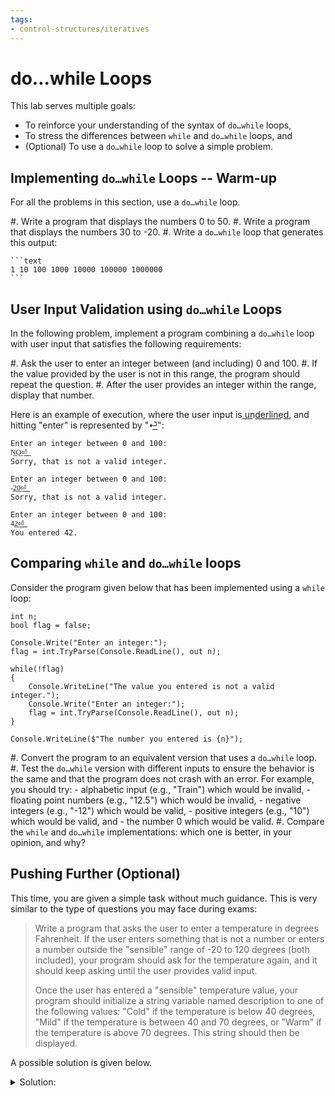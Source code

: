```yaml
---
tags:
- control-structures/iteratives
---
```


#  do…while Loops

This lab serves multiple goals:

- To reinforce your understanding of the syntax of `do…while` loops,
- To stress the differences between `while` and `do…while` loops, and
- (Optional) To use a `do…while` loop to solve a simple problem.

<!--
## do … while Loops

Before writing code, think through the following problems:

- In your own words, what is the difference between `while` and `do…while` loops?
- Can you think of a problem where
    - using `while` is preferable over `do…while`?
    - using `do…while` is preferable over `while`?
-->

## Implementing `do…while` Loops -- Warm-up

For all the problems in this section, use a `do…while` loop.

#. Write a program that displays the numbers 0 to 50.
#. Write a program that displays the numbers 30 to -20.
#. Write a `do…while` loop that generates this output:

    ```text
    1 10 100 1000 10000 100000 1000000
    ```

## User Input Validation using `do…while` Loops

In the following problem, implement a program combining a `do…while` loop with user input that satisfies the following requirements:

#. Ask the user to enter an integer between (and including) 0 and 100.
#. If the value provided by the user is not in this range, the program should repeat the question.
#. After the user provides an integer within the range, display that number.

Here is an example of execution, where the user input is u͟n͟d͟e͟r͟l͟i͟n͟e͟d͟, and hitting "enter" is represented by "⏎͟":

```text
Enter an integer between 0 and 100:
N͟O͟⏎͟
Sorry, that is not a valid integer.

Enter an integer between 0 and 100:
-͟2͟0͟⏎͟
Sorry, that is not a valid integer.

Enter an integer between 0 and 100:
4͟2͟⏎͟
You entered 42.
```

## Comparing `while` and `do…while` loops

Consider the program given below that has been implemented using a `while` loop:

```
int n;
bool flag = false;

Console.Write("Enter an integer:");
flag = int.TryParse(Console.ReadLine(), out n);

while(!flag)
{
    Console.WriteLine("The value you entered is not a valid integer.");
    Console.Write("Enter an integer:");
    flag = int.TryParse(Console.ReadLine(), out n);
}

Console.WriteLine($"The number you entered is {n}");
```

#. Convert the program to an equivalent version that uses a `do…while` loop.
#. Test the `do…while` version with different inputs to ensure the behavior is the same and that the program does not crash with an error. For example, you should try:
    - alphabetic input (e.g., "Train") which would be invalid,
    - floating point numbers (e.g., "12.5") which would be invalid,
    - negative integers (e.g., "-12") which would be valid,
    - positive integers (e.g., "10") which would be valid, and 
    - the number 0 which would be valid.
#. Compare the `while` and `do…while` implementations: which one is better, in your opinion, and why?


## Pushing Further (Optional)

This time, you are given a simple task without much guidance. 
This is very similar to the type of questions you may face during exams:

> Write a program that asks the user to enter a temperature in degrees Fahrenheit. If the user enters something that is not a number or enters a number outside the "sensible" range of -20 to 120 degrees (both included), your program should ask for the temperature again, and it should keep asking until the user provides valid input.
> 
> Once the user has entered a "sensible" temperature value, your program should initialize a string variable named description to one of the following values: "Cold" if the temperature is below 40 degrees, "Mild" if the temperature is between 40 and 70 degrees, or "Warm" if the temperature is above 70 degrees. This string should then be displayed.

A possible solution is given below.

<details><summary>Solution:</summary>

A possible solution, using `do…while` is:

```
int temp = 0;
bool tempConvert;
do{
    Console.Write("What's the current temperature outside?: ");
    string strTemp = Console.ReadLine();
    tempConvert = int.TryParse(strTemp, out temp);
    if (tempConvert == false)
        Console.WriteLine("That's not a temperature, that's a word.");
    else if (temp <= -20 || temp >= 120)
        Console.WriteLine("That's not possible. Be serious.");
} while (temp <= -20 || temp >= 120 || tempConvert == false);

string description;

if (temp < 40) {description = "cold";}
else if (temp <= 70){description = "mild";} // Note that we know that temp >= 40 holds at this point. 
else {description = "warm";} // Note that we know that temp > 70 holds at this point.

Console.WriteLine($"Wow, it's {description} outside today...");
```
</details>
